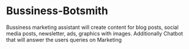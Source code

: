 # Bussiness-Botsmith
Bussiness marketing assistant will create content for blog posts, social media posts, newsletter, ads, graphics with images. Additionally Chatbot that will answer the users queries on Marketing
